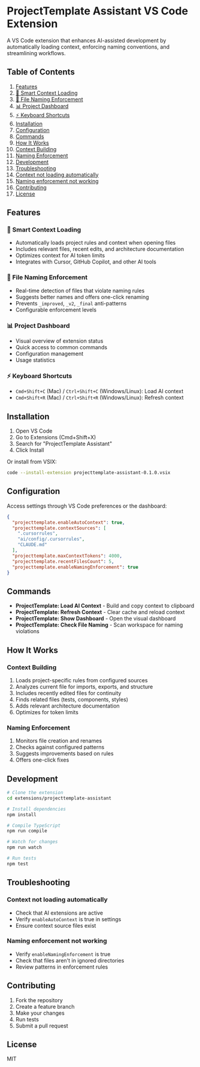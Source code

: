# ProjectTemplate Assistant VS Code Extension

A VS Code extension that enhances AI-assisted development by automatically loading context, enforcing naming
conventions, and streamlining workflows.

## Table of Contents

1. [Features](#features)
  2. [🤖 Smart Context Loading](#-smart-context-loading)
  3. [📝 File Naming Enforcement](#-file-naming-enforcement)
  4. [📊 Project Dashboard](#-project-dashboard)
  5. [⚡ Keyboard Shortcuts](#-keyboard-shortcuts)
6. [Installation](#installation)
7. [Configuration](#configuration)
8. [Commands](#commands)
9. [How It Works](#how-it-works)
  10. [Context Building](#context-building)
  11. [Naming Enforcement](#naming-enforcement)
12. [Development](#development)
13. [Troubleshooting](#troubleshooting)
  14. [Context not loading automatically](#context-not-loading-automatically)
  15. [Naming enforcement not working](#naming-enforcement-not-working)
16. [Contributing](#contributing)
17. [License](#license)

## Features

### 🤖 Smart Context Loading

- Automatically loads project rules and context when opening files
- Includes relevant files, recent edits, and architecture documentation
- Optimizes context for AI token limits
- Integrates with Cursor, GitHub Copilot, and other AI tools

### 📝 File Naming Enforcement

- Real-time detection of files that violate naming rules
- Suggests better names and offers one-click renaming
- Prevents `_improved`, `_v2`, `_final` anti-patterns
- Configurable enforcement levels

### 📊 Project Dashboard

- Visual overview of extension status
- Quick access to common commands
- Configuration management
- Usage statistics

### ⚡ Keyboard Shortcuts

- `Cmd+Shift+C` (Mac) / `Ctrl+Shift+C` (Windows/Linux): Load AI context
- `Cmd+Shift+R` (Mac) / `Ctrl+Shift+R` (Windows/Linux): Refresh context

## Installation

1. Open VS Code
2. Go to Extensions (Cmd+Shift+X)
3. Search for "ProjectTemplate Assistant"
4. Click Install

Or install from VSIX:

```bash
code --install-extension projecttemplate-assistant-0.1.0.vsix
```

## Configuration

Access settings through VS Code preferences or the dashboard:

```json
{
  "projecttemplate.enableAutoContext": true,
  "projecttemplate.contextSources": [
    ".cursorrules",
    "ai/config/.cursorrules",
    "CLAUDE.md"
  ],
  "projecttemplate.maxContextTokens": 4000,
  "projecttemplate.recentFilesCount": 5,
  "projecttemplate.enableNamingEnforcement": true
}
```

## Commands

- **ProjectTemplate: Load AI Context** - Build and copy context to clipboard
- **ProjectTemplate: Refresh Context** - Clear cache and reload context
- **ProjectTemplate: Show Dashboard** - Open the visual dashboard
- **ProjectTemplate: Check File Naming** - Scan workspace for naming violations

## How It Works

### Context Building

1. Loads project-specific rules from configured sources
2. Analyzes current file for imports, exports, and structure
3. Includes recently edited files for continuity
4. Finds related files (tests, components, styles)
5. Adds relevant architecture documentation
6. Optimizes for token limits

### Naming Enforcement

1. Monitors file creation and renames
2. Checks against configured patterns
3. Suggests improvements based on rules
4. Offers one-click fixes

## Development

```bash
# Clone the extension
cd extensions/projecttemplate-assistant

# Install dependencies
npm install

# Compile TypeScript
npm run compile

# Watch for changes
npm run watch

# Run tests
npm test
```

## Troubleshooting

### Context not loading automatically

- Check that AI extensions are active
- Verify `enableAutoContext` is true in settings
- Ensure context source files exist

### Naming enforcement not working

- Verify `enableNamingEnforcement` is true
- Check that files aren't in ignored directories
- Review patterns in enforcement rules

## Contributing

1. Fork the repository
2. Create a feature branch
3. Make your changes
4. Run tests
5. Submit a pull request

## License

MIT
